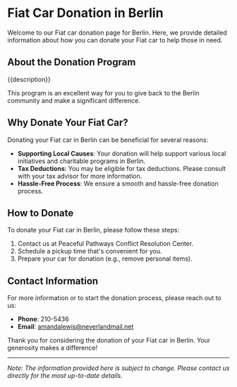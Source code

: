 #     Fiat Car Donation in     Berlin

Welcome to our     Fiat car donation page for     Berlin. Here, we provide detailed information about how you can donate your     Fiat car to help those in need.

## About the Donation Program

{{description}}

This program is an excellent way for you to give back to the     Berlin community and make a significant difference.

## Why Donate Your     Fiat Car?

Donating your     Fiat car in     Berlin can be beneficial for several reasons:

- **Supporting Local Causes**: Your donation will help support various local initiatives and charitable programs in     Berlin.
- **Tax Deductions**: You may be eligible for tax deductions. Please consult with your tax advisor for more information.
- **Hassle-Free Process**: We ensure a smooth and hassle-free donation process.

## How to Donate

To donate your     Fiat car in     Berlin, please follow these steps:

1. Contact us at     Peaceful Pathways Conflict Resolution Center.
2. Schedule a pickup time that's convenient for you.
3. Prepare your car for donation (e.g., remove personal items).

## Contact Information

For more information or to start the donation process, please reach out to us:

- **Phone**: 210-5436
- **Email**:     amandalewis@neverlandmail.net

Thank you for considering the donation of your     Fiat car in     Berlin. Your generosity makes a difference!

---

*Note: The information provided here is subject to change. Please contact us directly for the most up-to-date details.*
